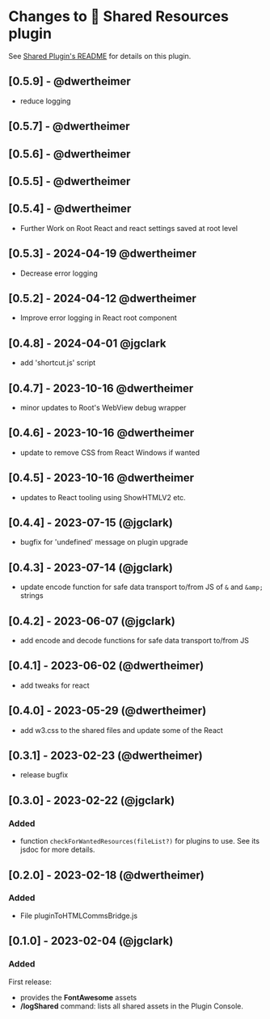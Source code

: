 # Changes to 🤝 Shared Resources plugin

See [Shared Plugin's README](https://github.com/NotePlan/plugins/blob/main/np.Shared/README.md) for details on this plugin.

## [0.5.9] - @dwertheimer

- reduce logging

## [0.5.7] - @dwertheimer
## [0.5.6] - @dwertheimer
## [0.5.5] - @dwertheimer
## [0.5.4] - @dwertheimer

- Further Work on Root React and react settings saved at root level

## [0.5.3] - 2024-04-19 @dwertheimer

- Decrease error logging

## [0.5.2] - 2024-04-12 @dwertheimer

- Improve error logging in React root component

## [0.4.8] - 2024-04-01 @jgclark

- add 'shortcut.js' script

## [0.4.7] - 2023-10-16 @dwertheimer

- minor updates to Root's WebView debug wrapper

## [0.4.6] - 2023-10-16 @dwertheimer

- update to remove CSS from React Windows if wanted

## [0.4.5] - 2023-10-16 @dwertheimer

- updates to React tooling using ShowHTMLV2 etc.

## [0.4.4] - 2023-07-15 (@jgclark)

- bugfix for 'undefined' message on plugin upgrade

## [0.4.3] - 2023-07-14 (@jgclark)

- update encode function for safe data transport to/from JS of `&` and `&amp;` strings

## [0.4.2] - 2023-06-07 (@jgclark)

- add encode and decode functions for safe data transport to/from JS

## [0.4.1] - 2023-06-02 (@dwertheimer)

- add tweaks for react

## [0.4.0] - 2023-05-29 (@dwertheimer)

- add w3.css to the shared files and update some of the React

## [0.3.1] - 2023-02-23 (@dwertheimer)

- release bugfix

## [0.3.0] - 2023-02-22 (@jgclark)

### Added

- function `checkForWantedResources(fileList?)` for plugins to use. See its jsdoc for more details.

## [0.2.0] - 2023-02-18 (@dwertheimer)

### Added

- File pluginToHTMLCommsBridge.js

## [0.1.0] - 2023-02-04 (@jgclark)

### Added

First release:

- provides the **FontAwesome** assets
- **/logShared** command: lists all shared assets in the Plugin Console.
